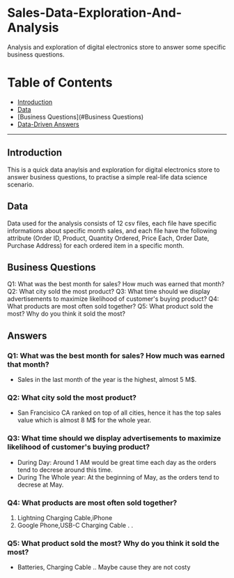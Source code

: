 # Sales-Data-Exploration-And-Analysis
Analysis and exploration of digital electronics store to answer some specific business questions.

# Table of Contents
* [Introduction](#Introduction)
* [Data](#Data)
* [Business Questions](#Business Questions)
* [Data-Driven Answers](#Answers)

----
## Introduction
This is a quick data anaylsis and exploration for digital electronics store to answer business questions, to practise a simple real-life data science scenario.

## Data
Data used for the analysis consists of 12 csv files, each file have specific informations about specific month sales, and each file have the following attribute (Order ID, Product,	Quantity Ordered,	Price Each,	Order Date,	Purchase Address) for each ordered item in a specific month.

## Business Questions
Q1: What was the best month for sales? How much was earned that month?
Q2: What city sold the most product?
Q3: What time should we display advertisements to maximize likelihood of customer's buying product?
Q4: What products are most often sold together?
Q5: What product sold the most? Why do you think it sold the most?

## Answers

### Q1: What was the best month for sales? How much was earned that month?
* Sales in the last month of the year is the highest, almost 5 M$.

### Q2: What city sold the most product?
* San Francisico CA ranked on top of all cities, hence it has the top sales value which is almost 8 M$ for the whole year.

### Q3: What time should we display advertisements to maximize likelihood of customer's buying product?
 * During Day:  Around 1 AM would be great time each day as the orders tend to decrese around this time.
 * During The Whole year: At the beginning of May, as the orders tend to decrese at May.

### Q4: What products are most often sold together?
  1. Lightning Charging Cable,iPhone 
  2. Google Phone,USB-C Charging Cable 
  .
  .
  
### Q5: What product sold the most? Why do you think it sold the most?
* Batteries, Charging Cable .. Maybe cause they are not costy





